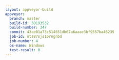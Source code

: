 ```yaml
---
layout: appveyor-build
appveyor:
  branch: master
  build-id: 30193532
  build-number: 347
  commit: 43ae01a73c514651db67a6aaae3bf9557ba46239
  job-id: nts87sjs16rngnbd
  job-number: 4
  os-name: Windows
  test-result: 0
---
```

